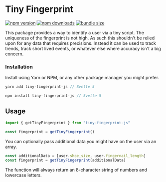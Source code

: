 # Tiny Fingerprint

[![npm version](https://badgen.net/npm/v/tiny-fingerprint-js)](https://www.npmjs.com/package/tiny-fingerprint-js)
[![npm downloads](https://badgen.net/npm/dt/tiny-fingerprint-js)](https://www.npmjs.com/package/tiny-fingerprint-js)
[![bundle size](https://img.shields.io/bundlephobia/minzip/tiny-fingerprint-js)](https://bundlephobia.com/package/tiny-fingerprint-js)

This package provides a way to identify a user via a tiny script. The uniqueness of the fingerprint is not high. As such this shouldn't be relied upon for any data that requires precisions. Instead it can be used to track trends, track short lived events, or whatever else where accuracy isn't a big concern.

### Installation

Install using Yarn or NPM, or any other package manager you might prefer.
```js
yarn add tiny-fingerprint-js // Svelte 5
```
```js
npm install tiny-fingerprint-js // Svelte 5
```

## Usage

```js
import { getTinyFingerprint } from "tiny-fingerprint-js"

const fingerprint = getTinyFingerprint()
```

You can optionally pass additional data you might have on the user via an array.

```js
const additionalData = [user.shoe_size, user.fingernail_length]
const fingerprint = getTinyFingerprint(additionalData)
```

The function will always return an 8-character string of numbers and lowercase letters.
